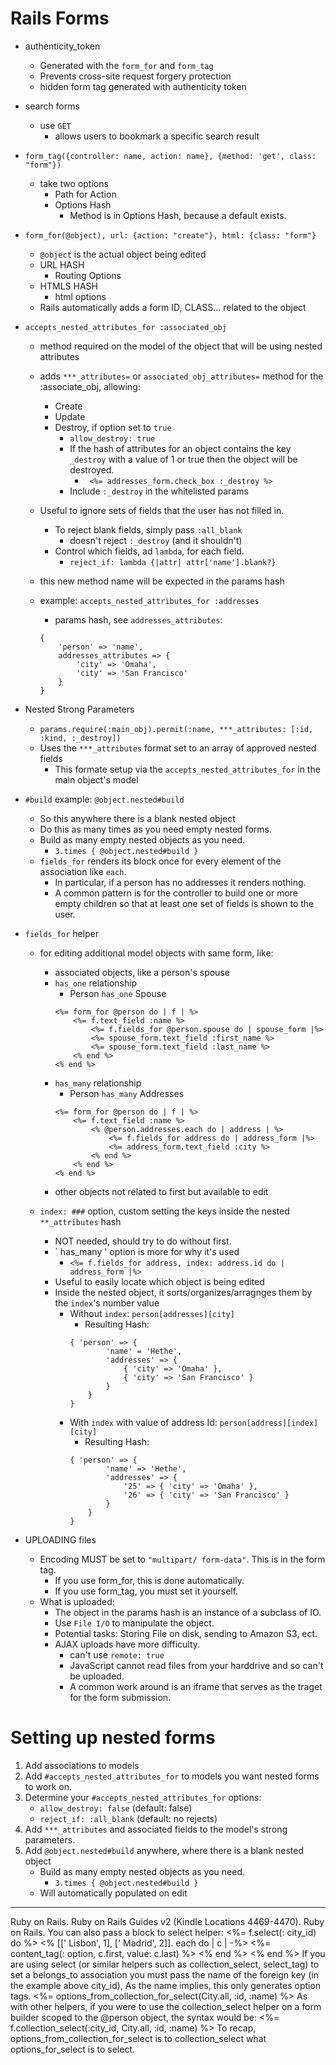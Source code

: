# Rails Forms

- authenticity_token
    - Generated with the ` form_for ` and ` form_tag `
    - Prevents cross-site request forgery protection
    - hidden form tag generated with authenticity token

- search forms
    - use ` GET `
        - allows users to bookmark a specific search result

- ` form_tag({controller: name, action: name}, {method: 'get', class: "form"}) `
    - take two options
        - Path for Action
        - Options Hash
            - Method is in Options Hash, because a default exists.

- ` form_for(@object), url: {action: "create"}, html: {class: "form"} `
    - ` @object ` is the actual object being edited
    - URL HASH
        - Routing Options
    - HTMLS HASH
        - html options
    - Rails automatically adds a form ID, CLASS... related to the object

- ` accepts_nested_attributes_for :associated_obj `
    - method required on the model of the object that will be using nested attributes
    - adds ` ***_attributes= ` or ` associated_obj_attributes= ` method for the :associate_obj, allowing:
        - Create
        - Update
        - Destroy, if option set to ` true `
            - ` allow_destroy: true `
            - If the hash of attributes for an object contains the key ` _destroy ` with a value of 1 or true then the object will be destroyed.
                - ` <%= addresses_form.check_box :_destroy %>`
            - Include ` :_destroy ` in the whitelisted params
    - Useful to ignore sets of fields that the user has not filled in.
        - To reject blank fields, simply pass ` :all_blank `
            - doesn't reject ` :_destroy ` (and it shouldn't)
        - Control which fields, ad ` lambda `, for each field.
            - ` reject_if: lambda {|attr| attr['name'].blank?} `


    - this new method name will be expected in the params hash
    - example: ` accepts_nested_attributes_for :addresses `
        - params hash, see ` addresses_attributes `:
        ```
        {
            'person' => 'name',
            addresses_attributes => {
                'city' => 'Omaha',
                'city' => 'San Francisco'
            }
        }
        ```

- Nested Strong Parameters
    - ` params.require(:main_obj).permit(:name, ***_attributes: [:id, :kind, :_destroy]) `
    - Uses the ` ***_attributes ` format set to an array of approved nested fields
        - This formate setup via the ` accepts_nested_attributes_for ` in the main object's model




- ` #build ` example: ` @object.nested#build `
    - So this anywhere there is a blank nested object
    - Do this as many times as you need empty nested forms.
    - Build as many empty nested objects as you need.
        - ` 3.times { @object.nested#build } `
    - ` fields_for ` renders its block once for every element of the association like ` each `.
        - In particular, if a person has no addresses it renders nothing.
        - A common pattern is for the controller to build one or more empty children so that at least one set of fields is shown to the user.


- ` fields_for ` helper
    - for editing additional model objects with same form, like:
        - associated objects, like a person's spouse
        - ` has_one ` relationship
            - Person ` has_one ` Spouse
            ```
            <%= form_for @person do | f | %>
                <%= f.text_field :name %>
                    <%= f.fields_for @person.spouse do | spouse_form |%>
                    <%= spouse_form.text_field :first_name %>
                    <%= spouse_form.text_field :last_name %>
                <% end %>
            <% end %>
            ```
        - ` has_many ` relationship
            - Person ` has_many ` Addresses
            ```
            <%= form_for @person do | f | %>
                <%= f.text_field :name %>
                    <% @person.addresses.each do | address | %>
                        <%= f.fields_for address do | address_form |%>
                        <%= address_form.text_field :city %>
                    <% end %>
                <% end %>
            <% end %>
            ```
        - other objects not related to first but available to edit

    - ` index: ### ` option, custom setting the keys inside the nested ` **_attributes ` hash
        - NOT needed, should try to do without first.
        - ` has_many ' option is more for why it's used
            - ` <%= f.fields_for address, index: address.id do | address_form |%> `
        - Useful to easily locate which object is being edited
        - Inside the nested object, it sorts/organizes/arragnges them by the ` index `'s number value
            - Without ` index `: ` person[addresses][city] `
                - Resulting Hash:
                ```
                { 'person' => {
                        'name' = 'Hethe',
                        'addresses' => {
                            { 'city' => 'Omaha' },
                            { 'city' => 'San Francisco' }
                        }
                    }
                }
                ```
            - With ` index ` with value of address Id: ` person[address][index][city] `
                - Resulting Hash:
                ```
                { 'person' => {
                        'name' => 'Hethe',
                        'addresses' => {
                            '25' => { 'city' => 'Omaha' },
                            '26' => { 'city' => 'San Francisco' }
                        }
                    }
                }
                ```


- UPLOADING files
    - Encoding MUST be set to ` "multipart/ form-data" `. This is in the form tag.
        - If you use form_for, this is done automatically.
        - If you use form_tag, you must set it yourself.
    - What is uploaded:
        - The object in the params hash is an instance of a subclass of IO.
        - Use ` File I/O ` to manipulate the object.
        - Potential tasks: Storing File on disk, sending to Amazon S3, ect.
        - AJAX uploads have more difficulty.
            - can't use ` remote: true `
            - JavaScript cannot read files from your harddrive and so can't be uploaded.
            - A common work around is an iframe that serves as the traget for the form submission.



# Setting up nested forms

1. Add associations to models
1. Add ` #accepts_nested_attributes_for ` to models you want nested forms to work on.
1. Determine your ` #accepts_nested_attributes_for ` options:
    - ` allow_destroy: false ` (default: false)
    - ` reject_if: :all_blank ` (default: no rejects)
1. Add ` ***_attributes ` and associated fields to the model's strong parameters.
1. Add ` @object.nested#build ` anywhere, where there is a blank nested object
    - Build as many empty nested objects as you need.
        - ` 3.times { @object.nested#build } `
    - Will automatically populated on edit


---------

Ruby on Rails. Ruby on Rails Guides  v2 (Kindle Locations 4469-4470). Ruby on Rails.
    You can also pass a block to select helper: <%= f.select(: city_id) do %> <% [[' Lisbon', 1], [' Madrid', 2]]. each do | c | -%> <%= content_tag(: option, c.first, value: c.last) %> <% end %> <% end %>
    If you are using select (or similar helpers such as collection_select, select_tag) to set a belongs_to association you must pass the name of the foreign key (in the example above city_id),
    As the name implies, this only generates option tags.
        <%= options_from_collection_for_select(City.all, :id, :name) %>
    As with other helpers, if you were to use the collection_select helper on a form builder scoped to the @person object, the syntax would be:
        <%= f.collection_select(:city_id, City.all, :id, :name) %>
    To recap, options_from_collection_for_select is to collection_select what options_for_select is to select.







